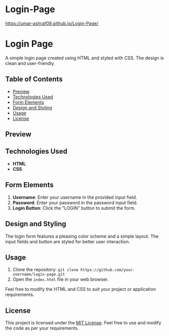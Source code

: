 ﻿# Login-Page
https://umar-ashraf09.github.io/Login-Page/

# Login Page

A simple login page created using HTML and styled with CSS. The design is clean and user-friendly.

## Table of Contents

- [Preview](#preview)
- [Technologies Used](#technologies-used)
- [Form Elements](#form-elements)
- [Design and Styling](#design-and-styling)
- [Usage](#usage)
- [License](#license)

## Preview

<!-- Add a preview image link or GIF if available -->

## Technologies Used

- **HTML**
- **CSS**

## Form Elements

1. **Username**: Enter your username in the provided input field.
2. **Password**: Enter your password in the password input field.
3. **Login Button**: Click the "LOGIN" button to submit the form.

## Design and Styling

The login form features a pleasing color scheme and a simple layout. The input fields and button are styled for better user interaction.

## Usage

1. Clone the repository: `git clone https://github.com/your-username/login-page.git`
2. Open the `index.html` file in your web browser.

Feel free to modify the HTML and CSS to suit your project or application requirements.

## License

This project is licensed under the [MIT License](LICENSE). Feel free to use and modify the code as per your requirements.
